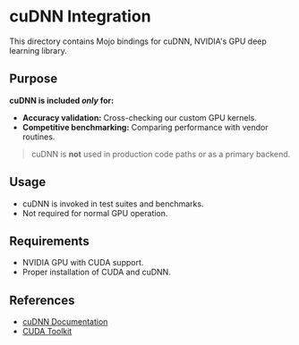 # cuDNN Integration

This directory contains Mojo bindings for cuDNN, NVIDIA's GPU deep learning
library.

## Purpose

**cuDNN is included _only_ for:**

- **Accuracy validation:** Cross-checking our custom GPU kernels.
- **Competitive benchmarking:** Comparing performance with vendor routines.

> cuDNN is **not** used in production code paths or as a primary backend.

## Usage

- cuDNN is invoked in test suites and benchmarks.
- Not required for normal GPU operation.

## Requirements

- NVIDIA GPU with CUDA support.
- Proper installation of CUDA and cuDNN.

## References

- [cuDNN Documentation](https://docs.nvidia.com/deeplearning/cudnn/)
- [CUDA Toolkit](https://developer.nvidia.com/cuda-toolkit)
